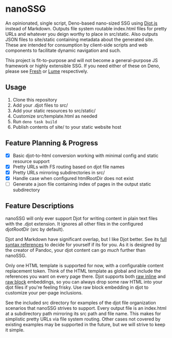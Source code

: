 # nanoSSG

An opinionated, single script, Deno-based nano-sized SSG using [Djot.js](https://github.com/jgm/djot.js) instead of Markdown.
Outputs file system routable index.html files for pretty URLs and whatever you deign worthy to place in src/static.
Also outputs JSON files to site/static containing metadata about the generated site.
These are intended for consumption by client-side scripts and web components to facilitate dynamic navigation and such.

This project is fit-to-purpose and will not become a general-purpose JS framework or highly extensible SSG.
If you need either of these on Deno, please see [Fresh](https://fresh.deno.dev) or [Lume](https://lume.land) respectively.

## Usage

1. Clone this repository
2. Add your .djot files to src/
3. Add your static resources to src/static/
4. Customize src/template.html as needed
5. Run `deno task build`
6. Publish contents of site/ to your static website host

## Feature Planning & Progress

- [x] Basic djot-to-html conversion working with minimal config and static resource support
- [x] Pretty URLs with FS routing based on djot file names
- [x] Pretty URLs mirroring subdirectories in src/
- [x] Handle case when configured htmlRootDir does not exist
- [ ] Generate a json file containing index of pages in the output static subdirectory

## Feature Descriptions

nanoSSG will only ever support Djot for writing content in plain text files with the .djot extension.
It ignores all other files in the configured djotRootDir (src by default).

Djot and Markdown have significant overlap, but I like Djot better.
See its [full syntax references](https://htmlpreview.github.io/?https://github.com/jgm/djot/blob/master/doc/syntax.html) to decide for yourself if its for you.
As it is designed by the creator of Pandoc, your djot content can go _much_ further than nanoSSG.

Only one HTML template is supported for now, with a configurable content replacement token.
Think of the HTML template as global and include the references you want on every page there.
Djot supports both [raw inline](https://htmlpreview.github.io/?https://github.com/jgm/djot/blob/master/doc/syntax.html#raw-inline) and [raw block](https://htmlpreview.github.io/?https://github.com/jgm/djot/blob/master/doc/syntax.html#raw-block) embeddings, so you can always drop some raw HTML into your djot files if you're feeling frisky.
Use raw block embedding in djot to customize your per-page inclusions.

See the included src directory for examples of the djot file organization scenarios that nanoSSG strives to support.
Every output file is an index.html at a subdirectory path mirroring its src path and file name.
This makes for simplistic pretty URLs via file system routing.
Other cases not covered by existing examples may be supported in the future, but we will strive to keep it simple.
